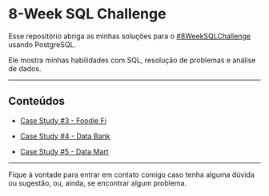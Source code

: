 # 8-Week SQL Challenge

Esse repositório abriga as minhas soluções para o [#8WeekSQLChallenge](https://8weeksqlchallenge.com/) usando PostgreSQL.

Ele mostra minhas habilidades com SQL, resolução de problemas e análise de dados.

***

## Conteúdos

- [Case Study #3 - Foodie Fi](https://github.com/gabrielaguzzo/8_week_sql_challenge/tree/main/Case%20Study%20%233%20-%20Foodie%20Fi)

- [Case Study #4 - Data Bank](https://github.com/gabrielaguzzo/8_week_sql_challenge/tree/main/Case%20Study%20%234%20-%20Data%20Bank)

- [Case Study #5 - Data Mart](https://github.com/gabrielaguzzo/8_week_sql_challenge/tree/main/Case%20Study%20%20%235%20-%20Data%20Mart)

***
 
Fique à vontade para entrar em contato comigo caso tenha alguma dúvida ou sugestão, ou, ainda, se encontrar algum problema.
